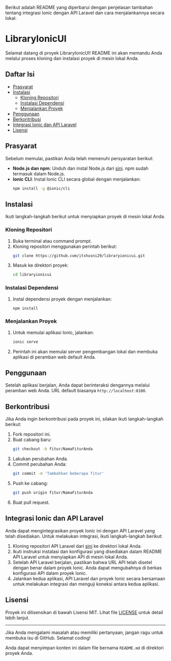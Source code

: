 Berikut adalah README yang diperbarui dengan penjelasan tambahan tentang integrasi Ionic dengan API Laravel dan cara menjalankannya secara lokal:

# LibraryIonicUI

Selamat datang di proyek LibraryIonicUI! README ini akan memandu Anda melalui proses kloning dan instalasi proyek di mesin lokal Anda.

## Daftar Isi

- [Prasyarat](#prasyarat)
- [Instalasi](#instalasi)
  - [Kloning Repositori](#kloning-repositori)
  - [Instalasi Dependensi](#instalasi-dependensi)
  - [Menjalankan Proyek](#menjalankan-proyek)
- [Penggunaan](#penggunaan)
- [Berkontribusi](#berkontribusi)
- [Integrasi Ionic dan API Laravel](#integrasi-ionic-dan-api-laravel)
- [Lisensi](#lisensi)

## Prasyarat

Sebelum memulai, pastikan Anda telah memenuhi persyaratan berikut:

- **Node.js dan npm**: Unduh dan instal Node.js dari [sini](https://nodejs.org/). npm sudah termasuk dalam Node.js.
- **Ionic CLI**: Instal Ionic CLI secara global dengan menjalankan:
  ```bash
  npm install -g @ionic/cli
  ```

## Instalasi

Ikuti langkah-langkah berikut untuk menyiapkan proyek di mesin lokal Anda.

### Kloning Repositori

1. Buka terminal atau command prompt.
2. Kloning repositori menggunakan perintah berikut:
   ```bash
   git clone https://github.com/itshusni29/libraryionicui.git
   ```
3. Masuk ke direktori proyek:
   ```bash
   cd libraryionicui
   ```

### Instalasi Dependensi

1. Instal dependensi proyek dengan menjalankan:
   ```bash
   npm install
   ```

### Menjalankan Proyek

1. Untuk memulai aplikasi Ionic, jalankan:
   ```bash
   ionic serve
   ```
2. Perintah ini akan memulai server pengembangan lokal dan membuka aplikasi di peramban web default Anda.

## Penggunaan

Setelah aplikasi berjalan, Anda dapat berinteraksi dengannya melalui peramban web Anda. URL default biasanya `http://localhost:8100`.

## Berkontribusi

Jika Anda ingin berkontribusi pada proyek ini, silakan ikuti langkah-langkah berikut:

1. Fork repositori ini.
2. Buat cabang baru:
   ```bash
   git checkout -b fitur/NamaFiturAnda
   ```
3. Lakukan perubahan Anda.
4. Commit perubahan Anda:
   ```bash
   git commit -m 'Tambahkan beberapa fitur'
   ```
5. Push ke cabang:
   ```bash
   git push origin fitur/NamaFiturAnda
   ```
6. Buat pull request.

## Integrasi Ionic dan API Laravel

Anda dapat mengintegrasikan proyek Ionic ini dengan API Laravel yang telah disediakan. Untuk melakukan integrasi, ikuti langkah-langkah berikut:

1. Kloning repositori API Laravel dari [sini](https://github.com/itshusni29/Apiforionic.git) ke direktori lokal Anda.
2. Ikuti instruksi instalasi dan konfigurasi yang disediakan dalam README API Laravel untuk menyiapkan API di mesin lokal Anda.
3. Setelah API Laravel berjalan, pastikan bahwa URL API telah disetel dengan benar dalam proyek Ionic. Anda dapat mengubahnya di berkas konfigurasi API dalam proyek Ionic.
4. Jalankan kedua aplikasi, API Laravel dan proyek Ionic secara bersamaan untuk melakukan integrasi dan menguji koneksi antara kedua aplikasi.

## Lisensi

Proyek ini dilisensikan di bawah Lisensi MIT. Lihat file [LICENSE](LICENSE) untuk detail lebih lanjut.

---

Jika Anda mengalami masalah atau memiliki pertanyaan, jangan ragu untuk membuka isu di GitHub. Selamat coding!

Anda dapat menyimpan konten ini dalam file bernama `README.md` di direktori proyek Anda.
